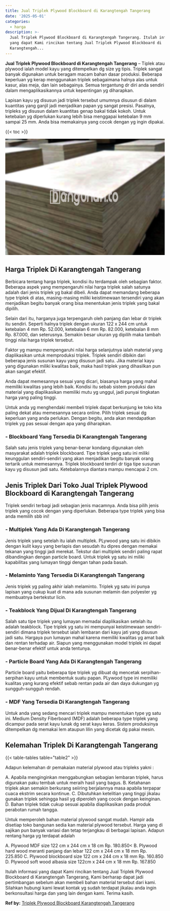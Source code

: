 ```yaml
---
title: Jual Triplek Plywood Blockboard di Karangtengah Tangerang
date: '2025-05-01'
categories:
  - harga
description: >-
  Jual Triplek Plywood Blockboard di Karangtengah Tangerang. Itulah informasi
  yang dapat Kami rincikan tentang Jual Triplek Plywood Blockboard di
  Karangtengah...
---
```


**Jual Triplek Plywood Blockboard di Karangtengah Tangerang** – Tiplek atau plywood ialah model kayu yang ditempelkan dg size yg tipis. Triplek sangat banyak digunakan untuk beragam macam bahan dasar produksi. Beberapa keperluan yg kerap menggunakan triplek sebagaimana halnya alas untuk kasur, alas meja, dan lain sebagainya. Semua tergantung dr diri anda sendiri dalam mengaplikasikannya untuk kepentingan yg diharapkan.

Lapisan kayu yg disusun jadi triplek tersebut umumnya disusun di dalam kuantitas yang ganjil jadi menjadikan papan yg sangat presisi. Pasalnya, tripleks yg disusun dalam kuantitas genap bakal tidak kokoh. Untuk ketebalan yg diperlukan kurang lebih bisa menggapai ketebalan 9 mm sampai 25 mm. Anda bisa memakainya yang cocok dengan yg ingin dipakai.

{{< toc >}}

![Jual Triplek Plywood Blockboard di Karangtengah Tangerang](/images/jual-triplek-murah-30.png)

## Harga Triplek Di Karangtengah Tangerang

Berbicara tentang harga triplek, kondisi itu terdampak oleh sebagian faktor. Beberapa aspek yang mempengaruhi nilai harga triplek salah satunya adalah dari jenis triplek yg bakal dibeli. Anda dapat memandang beberapa type triplek di atas, masing-masing miliki keistimewaan tersendiri yang akan menjadikan begitu banyak orang bisa menentukan jenis triplek yang bakal dipilih.

Selain dari itu, harganya juga terpengaruh oleh panjang dan lebar dr triplek itu sendiri. Seperti halnya triplek dengan ukuran 122 x 244 cm untuk ketebalan 4 mm Rp. 52.000, ketebalan 6 mm Rp. 82.000, ketebalan 8 mm Rp. 87.000, dan seterusnya. Semakin besar ukuran yg dipilih maka tambah tinggi nilai harga triplek tersebut.

Faktor yg mampu mempengaruhi nilai harga selanjutnya ialah material yang diaplikasikan untuk memproduksi triplek. Triplek sendiri dibikin dari beberapa jenis susunan kayu yang disusun jadi satu. Jika material kayu yang digunakan miliki kwalitas baik, maka hasil triplek yang dihasilkan pun akan sangat efektif.

Anda dapat memesannya sesuai yang dicari, biasanya harga yang mahal memiliki kwalitas yang lebih baik. Kondisi itu sebab sistem produksi dan material yang diaplikasikan memiliki mutu yg unggul, jadi punyai tingkatan harga yang paling tinggi.

Untuk anda yg menghendaki membeli triplek dapat berkunjung ke toko kita paling dekat atau memesannya secara online. Pilih triplek sesuai dg keperluan yang anda perlukan. Dengan begitu, anda akan mendapatkan triplek yg pas sesuai dengan apa yang diharapkan.

### \- Blockboard Yang Tersedia Di Karangtengah Tangerang

Salah satu jenis triplek yang benar-benar kondang digunakan oleh masyarakat adalah triplek blockboard. Tipe triplek yang satu ini miliki keunggulan sendiri-sendiri yang akan menjadikan begitu banyak orang tertarik untuk memesannya. Triplek blockboard terdiri dr tiga tipe susunan kayu yg disusun jadi satu. Ketebalannya diantara mampu mencapai 2 cm.

## Jenis Triplek Dari Toko Jual Triplek Plywood Blockboard di Karangtengah Tangerang

Triplek sendiri terbagi jadi sebagian jenis macamnya. Anda bisa pilih jenis triplek yang cocok dengan yang diperlukan. Beberapa type triplek yang bisa anda memilih sbb ini!

### \- Multiplek Yang Ada Di Karangtengah Tangerang

Jenis triplek yang setelah itu ialah multiplek. PLywood yang satu ini dibikin dengan kulit kayu yang berlapis dan sesudah itu dipres dengan memakai tekanan yang tinggi jadi merekat. Tekstur dari multiplek sendiri paling rapat dibandingkan dengan particle board. Untuk triplek yg satu ini miliki kapabilitas yang lumayan tinggi dengan tahan pada basah.

### \- Melaminto Yang Tersedia Di Karangtengah Tangerang

Jenis triplek yg paling akhir ialah melaminto. Triplek yg satu ini punya lapisan yang cukup kuat di mana ada susunan melamin dan polyester yg membuatnya bertekstur licin.

### \- Teakblock Yang Dijual Di Karangtengah Tangerang

Salah satu tipe triplek yang lumayan memadai diaplikasikan setelah itu adalah teakblock. Tipe triplek yg satu ini mempunyai keistimewaan sendiri-sendiri dimana triplek tersebut ialah lembaran dari kayu jati yang disusun jadi satu. Hargaya pun lumayan mahal karena memiliki kwalitas yg amat baik dan rentan terhadap air. Siapun yang menggunakan model triplek ini dapat benar-benar efektif untuk anda tentunya.

### \- Particle Board Yang Ada Di Karangtengah Tangerang

Particle board yaitu beberapa tipe triplek yg dibuat dg mencetak serpihan-serpihan kayu untuk membentuk suatu papan. PLywood type ini memiliki kualitas yang kurang efektif sebab rentan pada air dan daya dukungan yg sungguh-sungguh rendah.

### \- MDF Yang Tersedia Di Karangtengah Tangerang

Untuk anda yang sedang mencari triplek mampu menentukan type yg satu ini. Medium Density Fiberboard (MDF) adalah beberapa type triplek yang dicampur pada serat kayu lunak dg serat kayu keras. Sistem produksinya ditempelkan dg memakai lem ataupun lilin yang dicetak dg pakai mesin.

## Kelemahan Triplek Di Karangtengah Tangerang

{{< table-tables table="table2" >}}

Adapun kelemahan dr pemakaian material plywood atau tripleks yakni :

A. Apabila menginginkan menggabungkan sebagian lembaran triplek, harus digunakan paku tembak untuk meraih hasil yang bagus. B. Ketahanan triplek akan semakin berkurang seiiring berjalannya masa apabila terpapar cuaca ekstrim secara kontinue. C. Dibutuhkan ketelitian yang tinggi jikalau gunakan triplek sehingga hasil yg diperoleh yang cocok dengan keinginan. D. Bahan triplek tidak cukup sesuai apabila diaplikasikan pada produk perabotan rumah tangga.

Untuk memperoleh bahan material plywood sangat mudah. Hampir ada disetiap toko bangunan sedia kan material plywood tersebut. Harga yang di sajikan pun banyak variasi dan tetap terjangkau di berbagai lapisan. Adapun rentang harga yg terdapat adalah

A. Plywood MDF size 122 cm x 244 cm x 18 cm Rp. 180.850< B. Plywood hard wood meranti panjang dan lebar 122 cm x 244 cm x 18 mm Rp. 225.850 C. Plywood blockboard size 122 cm x 244 cm x 18 mm Rp. 160.850 D. Plywood soft wood albasia size 122cm x 244 cm x 18 mm Rp. 167.850

Itulah informasi yang dapat Kami rincikan tentang Jual Triplek Plywood Blockboard di Karangtengah Tangerang, Kami berharap dapat jadi pertimbangan sebelum akan membeli bahan material tersebut dari kami. Silahkan hubungi kami lewat kontak yg sudah terdapat jikalau anda ingin berkonsultasi harga dan yang lain dengan kami. Terima kasih.

**Ref by:** [Triplek Plywood Blockboard Karangtengah Tangerang](https://id.wikipedia.org/wiki/Triplek)
